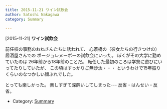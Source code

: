 ```yaml
---
title: 2015-11-21 ワイン試飲会
author: Satoshi Nakagawa
category: Summary

---
```


[2015-11-21] **ワイン試飲会** 

 前任校の事務のおねさんたちに誘われて、
心斎橋の（彼女たちの行きつけの）居酒屋さんでの
ボージョレヌーボーの試飲会にいった。
ぼくがその大学に勤めていたのは
26年前から18年前のことだ。
転任した最初のころは学祭に遊びにいってたりしていたが、
この頃はすっかりご無沙汰・・・
というわけで15年振りくらいのなつかしい顔ぶれでした。

 とっても楽しかった。
楽しすぎて深酔いしてしまった---
反省・はんせい・反省。

- Category: [Summary](https://merapano.github.io/categories.html#Summary)

